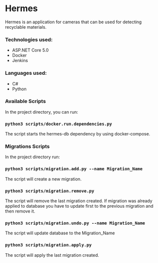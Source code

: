 # Hermes
Hermes is an application for cameras that can be used for detecting recyclable materials. 

### Technologies used:
* ASP.NET Core 5.0
* Docker
* Jenkins

### Languages used:
* C#
* Python

### Available Scripts
In the project directory, you can run:
### `python3 scripts/docker.run.dependencies.py`
The script starts the hermes-db dependency by using docker-compose.

### Migrations Scripts
In the project directory run:
### `python3 scripts/migration.add.py --name Migration_Name`
The script will create a new migration.

### `python3 scripts/migration.remove.py`
The script will remove the last migration created. If migration was already applied to database you have to update first to the previous migration and then remove it.

### `python3 scripts/migration.undo.py --name Migration_Name`
The script will update database to the Migration_Name

### `python3 scripts/migration.apply.py`
The script will apply the last migration created.
